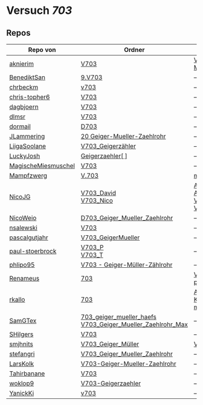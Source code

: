 # Versuch *703*

## Repos

|                     Repo von                     |                                                                                                                               Ordner                                                                                                                                |                                                                                                                                                                                                                     PDFs                                                                                                                                                                                                                      |
|--------------------------------------------------|---------------------------------------------------------------------------------------------------------------------------------------------------------------------------------------------------------------------------------------------------------------------|-----------------------------------------------------------------------------------------------------------------------------------------------------------------------------------------------------------------------------------------------------------------------------------------------------------------------------------------------------------------------------------------------------------------------------------------------|
|[aknierim](../repo/aknierim)                      |[V703](https://github.com/aknierim/AP/tree/master/SoSe/V703)                                                                                                                                                                                                         |[V703 - Das Geiger-Müller-Zählrohr.pdf](https://github.com/aknierim/AP/blob/master/Protokolle/V703%20-%20Das%20Geiger-M%C3%BCller-Z%C3%A4hlrohr.pdf)                                                                                                                                                                                                                                                                                           |
|[BenediktSan](../repo/BenediktSan)                |[9.V703](https://github.com/BenediktSan/AnfaengerPraktikum2020/tree/main/Versuche%20Semester%20III/9.V703)                                                                                                                                                           |–                                                                                                                                                                                                                                                                                                                                                                                                                                              |
|[chrbeckm](../repo/chrbeckm)                      |[v703](https://github.com/chrbeckm/anfaenger-praktikum/tree/master/v703)                                                                                                                                                                                             |–                                                                                                                                                                                                                                                                                                                                                                                                                                              |
|[chris-topher6](../repo/chris-topher6)            |[V703](https://github.com/chris-topher6/Anfaenger-Praktikum/tree/master/V703)                                                                                                                                                                                        |–                                                                                                                                                                                                                                                                                                                                                                                                                                              |
|[dagbjoern](../repo/dagbjoern)                    |[V703](https://github.com/dagbjoern/AP-Physik/tree/master/V703)                                                                                                                                                                                                      |–                                                                                                                                                                                                                                                                                                                                                                                                                                              |
|[dlmsr](../repo/dlmsr)                            |[V703](https://github.com/dlmsr/praktikum/tree/master/V703)                                                                                                                                                                                                          |–                                                                                                                                                                                                                                                                                                                                                                                                                                              |
|[dormail](../repo/dormail)                        |[D703](https://github.com/dormail/ap/tree/main/D703)                                                                                                                                                                                                                 |–                                                                                                                                                                                                                                                                                                                                                                                                                                              |
|[JLammering](../repo/JLammering)                  |[20 Geiger-Mueller-Zaehlrohr](https://github.com/JLammering/Physikalisches-Praktikum/tree/master/20%20Geiger-Mueller-Zaehlrohr)                                                                                                                                      |–                                                                                                                                                                                                                                                                                                                                                                                                                                              |
|[LiigaSoolane](../repo/LiigaSoolane)              |[V703_Geigerzähler](https://github.com/LiigaSoolane/Paktikum/tree/main/V703_Geigerz%C3%A4hler)                                                                                                                                                                       |–                                                                                                                                                                                                                                                                                                                                                                                                                                              |
|[LuckyJosh](../repo/LuckyJosh)                    |[Geigerzaehler[ ]](https://github.com/LuckyJosh/APPhysik/tree/master/Geigerzaehler[%20])                                                                                                                                                                             |–                                                                                                                                                                                                                                                                                                                                                                                                                                              |
|[MagischeMiesmuschel](../repo/MagischeMiesmuschel)|[V703](https://github.com/MagischeMiesmuschel/AnfaengerPraktikum/tree/master/V703)                                                                                                                                                                                   |–                                                                                                                                                                                                                                                                                                                                                                                                                                              |
|[Mampfzwerg](../repo/Mampfzwerg)                  |[V.703](https://github.com/Mampfzwerg/Praktikum/tree/master/V.703)                                                                                                                                                                                                   |[main.pdf](https://github.com/Mampfzwerg/Praktikum/blob/master/V.703/latex-template/main.pdf)                                                                                                                                                                                                                                                                                                                                                  |
|[NicoJG](../repo/NicoJG)                          |[V703_David](https://github.com/NicoJG/Anfaengerpraktikum/tree/master/V703_David)<br/>[V703_Nico](https://github.com/NicoJG/Anfaengerpraktikum/tree/master/V703_Nico)                                                                                                |[Abgabe.pdf](https://github.com/NicoJG/Anfaengerpraktikum/blob/master/V703_Nico/Abgabe.pdf)<br/>[Abgabe_korrigiert.pdf](https://github.com/NicoJG/Anfaengerpraktikum/blob/master/V703_Nico/Abgabe_korrigiert.pdf)<br/>[V703_Feedback.pdf](https://github.com/NicoJG/Anfaengerpraktikum/blob/master/V703_Nico/V703_Feedback.pdf)<br/>[V703_Feedback2.pdf](https://github.com/NicoJG/Anfaengerpraktikum/blob/master/V703_Nico/V703_Feedback2.pdf)|
|[NicoWeio](../repo/NicoWeio)                      |[D703_Geiger_Mueller_Zaehlrohr](https://github.com/NicoWeio/AP/tree/master/D703_Geiger_Mueller_Zaehlrohr)                                                                                                                                                            |–                                                                                                                                                                                                                                                                                                                                                                                                                                              |
|[nsalewski](../repo/nsalewski)                    |[V703](https://github.com/nsalewski/laboratory/tree/master/V703)                                                                                                                                                                                                     |–                                                                                                                                                                                                                                                                                                                                                                                                                                              |
|[pascalgutjahr](../repo/pascalgutjahr)            |[V703_GeigerMueller](https://github.com/pascalgutjahr/Praktikum-1/tree/master/V703_GeigerMueller)                                                                                                                                                                    |–                                                                                                                                                                                                                                                                                                                                                                                                                                              |
|[paul-stoerbrock](../repo/paul-stoerbrock)        |[V703_P](https://github.com/paul-stoerbrock/Praktikum/tree/master/V703_P)<br/>[V703_T](https://github.com/paul-stoerbrock/Praktikum/tree/master/V703_T)                                                                                                              |–                                                                                                                                                                                                                                                                                                                                                                                                                                              |
|[phlipo95](../repo/phlipo95)                      |[V703 - Geiger-Müller-Zählrohr](https://github.com/phlipo95/AP-Praktikum/tree/master/V703%20-%20Geiger-M%C3%BCller-Z%C3%A4hlrohr)                                                                                                                                    |–                                                                                                                                                                                                                                                                                                                                                                                                                                              |
|[Renameus](../repo/Renameus)                      |[703](https://github.com/Renameus/PhysikPraktikum1/tree/master/Versuche/703)                                                                                                                                                                                         |[V703.pdf](https://github.com/Renameus/PhysikPraktikum1/blob/master/Versuche/703/V703.pdf)<br/>[protokoll.pdf](https://github.com/Renameus/PhysikPraktikum1/blob/master/Versuche/703/protokoll.pdf)                                                                                                                                                                                                                                            |
|[rkallo](../repo/rkallo)                          |[703](https://github.com/rkallo/APWS1718/tree/master/703)                                                                                                                                                                                                            |[Anleitung703.pdf](https://github.com/rkallo/APWS1718/blob/master/703/Anleitung703.pdf)<br/>[Korrektur.pdf](https://github.com/rkallo/APWS1718/blob/master/703/Korrektur.pdf)<br/>[main.pdf](https://github.com/rkallo/APWS1718/blob/master/703/main.pdf)                                                                                                                                                                                      |
|[SamGTex](../repo/SamGTex)                        |[703_geiger_mueller_haefs](https://github.com/SamGTex/Physik_Praktikum_Samuel_Max/tree/master/703_geiger_mueller_haefs)<br/>[V703_Geiger_Mueller_Zaehlrohr_Max](https://github.com/SamGTex/Physik_Praktikum_Samuel_Max/tree/master/V703_Geiger_Mueller_Zaehlrohr_Max)|–                                                                                                                                                                                                                                                                                                                                                                                                                                              |
|[SHilgers](../repo/SHilgers)                      |[V703](https://github.com/SHilgers/Praktikum2/tree/master/V703)                                                                                                                                                                                                      |–                                                                                                                                                                                                                                                                                                                                                                                                                                              |
|[smjhnits](../repo/smjhnits)                      |[V703_Geiger_Müller](https://github.com/smjhnits/Praktikum_TU_D_16-17/tree/master/Anf%C3%A4ngerpraktikum/Protokolle/V703_Geiger_M%C3%BCller)                                                                                                                         |[V703.pdf](https://github.com/smjhnits/Praktikum_TU_D_16-17/blob/master/Anf%C3%A4ngerpraktikum/Fertige%20Protokolle/V703.pdf)                                                                                                                                                                                                                                                                                                                  |
|[stefangri](../repo/stefangri)                    |[V703_Geiger_Mueller_Zaehlrohr](https://github.com/stefangri/s_s_productions/tree/master/PHY341/V703_Geiger_Mueller_Zaehlrohr)                                                                                                                                       |–                                                                                                                                                                                                                                                                                                                                                                                                                                              |
|[LarsKolk](../repo/LarsKolk)                      |[V703-Geiger-Mueller-Zaehlrohr](https://github.com/LarsKolk/Anfaengerpraktikum/tree/master/V703-Geiger-Mueller-Zaehlrohr)                                                                                                                                            |–                                                                                                                                                                                                                                                                                                                                                                                                                                              |
|[Tahirbanane](../repo/Tahirbanane)                |[V703](https://github.com/Tahirbanane/AP/tree/main/V703)                                                                                                                                                                                                             |–                                                                                                                                                                                                                                                                                                                                                                                                                                              |
|[woklop9](../repo/woklop9)                        |[V703-Geigerzaehler](https://github.com/woklop9/Anfaengerpraktikum/tree/master/V703-Geigerzaehler)                                                                                                                                                                   |–                                                                                                                                                                                                                                                                                                                                                                                                                                              |
|[YanickKi](../repo/YanickKi)                      |[v703](https://github.com/YanickKi/AP_T_Y/tree/main/v703)                                                                                                                                                                                                            |–                                                                                                                                                                                                                                                                                                                                                                                                                                              |
